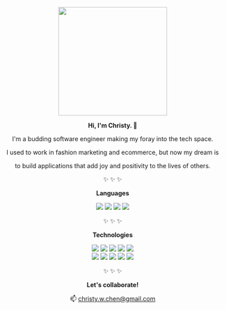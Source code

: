 <div align="center">
    <p><a href="#"><img src="https://user-images.githubusercontent.com/55429132/151649964-69c892eb-58a3-43c1-84ce-3b795ca30e34.png" style="width: 250px"></a></p>
    <p><strong>Hi, I'm Christy. 🌱</strong></p>
    <p>I'm a budding software engineer making my foray into the tech space.</p>
    <p>I used to work in fashion marketing and ecommerce, but now my dream is<p>
    <p>to build applications that add joy and positivity to the lives of others.</p>
    <p>✨ ✨ ✨</p>
    <p><strong>Languages</strong></p>
    <a href="#"><img src="https://img.shields.io/badge/-JavaScript-yellow"></a>
    <a href="#"><img src="https://img.shields.io/badge/-Python-3770a0"></a>
    <a href="#"><img src="https://img.shields.io/badge/-HTML5-f16529"></a>
    <a href="#"><img src="https://img.shields.io/badge/-CSS3-1c88c7"></a>
    <p></p>
    <p>✨ ✨ ✨</p>
    <p><strong>Technologies</strong></p>
    <a href="#"><img src="https://img.shields.io/badge/-Node.js-689f63"></a>
    <a href="#"><img src="https://img.shields.io/badge/-Express.js-yellow"></a>
    <a href="#"><img src="https://img.shields.io/badge/-PostgreSQL-336791"></a>
    <a href="#"><img src="https://img.shields.io/badge/-Sequelize.js-03afef"></a>
    <a href="#"><img src="https://img.shields.io/badge/-React-44c3e5"></a>
    <br>
    <a href="#"><img src="https://img.shields.io/badge/-Redux-7649bb"></a>
    <a href="#"><img src="https://img.shields.io/badge/-Flask-7a7a7a"></a>
    <a href="#"><img src="https://img.shields.io/badge/-SQLAlchemy-d71f00"></a>
    <a href="#"><img src="https://img.shields.io/badge/-PugJS-72493f"></a>
    <a href="#"><img src="https://img.shields.io/badge/-Docker-03afef"></a>
    <p></p>
    <p>✨ ✨ ✨</p>
    <p><strong>Let's collaborate!</strong></p>
    <p>📫 <a href="mailto:christy.w.chen@gmail.com">christy.w.chen@gmail.com</a></p>
    
  <samp>
</div>
